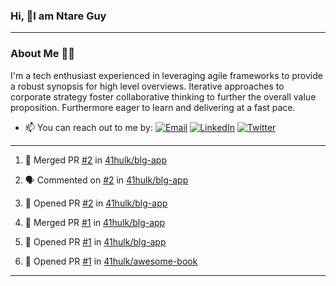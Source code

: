 ### Hi, 👋I am Ntare Guy

---

### About Me 👨‍💻

I'm a tech enthusiast experienced in leveraging agile frameworks to provide a robust synopsis for high level overviews. Iterative approaches to corporate strategy foster collaborative thinking to further the overall value proposition. Furthermore eager to learn and delivering at a fast pace.

- 📫 You can reach out to me by:
  [![Email](https://img.shields.io/badge/--gmail?label=Gmail&logo=Gmail&style=social)](mailto:gntare2@gmail.com)
  [![LinkedIn](https://img.shields.io/badge/--linkedin?label=LinkedIn&logo=LinkedIn&style=social)](https://www.linkedin.com/in/ntare-guy)
  [![Twitter](https://img.shields.io/badge/--twitter?label=Twitter&logo=Twitter&style=social)](https://twitter.com/ntare_guy)
 

---

<!--START_SECTION:activity-->
1. 🎉 Merged PR [#2](https://github.com/41hulk/blg-app/pull/2) in [41hulk/blg-app](https://github.com/41hulk/blg-app)

2. 🗣 Commented on [#2](https://github.com/41hulk/blg-app/issues/2) in [41hulk/blg-app](https://github.com/41hulk/blg-app)
3. 💪 Opened PR [#2](https://github.com/41hulk/blg-app/pull/2) in [41hulk/blg-app](https://github.com/41hulk/blg-app)
4. 🎉 Merged PR [#1](https://github.com/41hulk/blg-app/pull/1) in [41hulk/blg-app](https://github.com/41hulk/blg-app)
5. 💪 Opened PR [#1](https://github.com/41hulk/blg-app/pull/1) in [41hulk/blg-app](https://github.com/41hulk/blg-app)
5. 💪 Opened PR [#1](https://github.com/41hulk/awesome-book/pull/1) in [41hulk/awesome-book](https://github.com/41hulk/awesome-book)
<!--END_SECTION:activity-->

---


